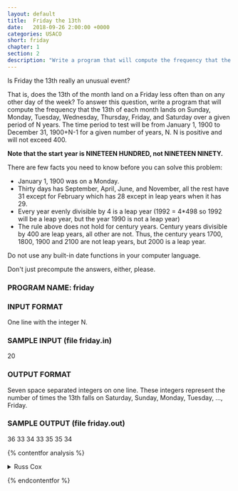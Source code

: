 ```yaml
---
layout: default
title:  Friday the 13th
date:   2018-09-26 2:00:00 +0000
categories: USACO
short: friday
chapter: 1
section: 2
description: "Write a program that will compute the frequency that the 13th of each month lands on Sunday, Monday, Tuesday, Wednesday, Thursday, Friday, and Saturday over a given period of N years."
---
```


Is Friday the 13th really an unusual event?

That is, does the 13th of the month land on a Friday less often than on any other day of the week? To answer this question, write a program that will compute the frequency that the 13th of each month lands on Sunday, Monday, Tuesday, Wednesday, Thursday, Friday, and Saturday over a given period of N years. The time period to test will be from January 1, 1900 to December 31, 1900+N-1 for a given number of years, N. N is positive and will not exceed 400.

**Note that the start year is NINETEEN HUNDRED, not NINETEEN NINETY.**

There are few facts you need to know before you can solve this problem:

*   January 1, 1900 was on a Monday.
*   Thirty days has September, April, June, and November, all the rest have 31 except for February which has 28 except in leap years when it has 29.
*   Every year evenly divisible by 4 is a leap year (1992 = 4\*498 so 1992 will be a leap year, but the year 1990 is not a leap year)
*   The rule above does not hold for century years. Century years divisible by 400 are leap years, all other are not. Thus, the century years 1700, 1800, 1900 and 2100 are not leap years, but 2000 is a leap year.

Do not use any built-in date functions in your computer language.

Don't just precompute the answers, either, please.

### PROGRAM NAME: friday

### INPUT FORMAT

One line with the integer N.

### SAMPLE INPUT (file friday.in)

20

### OUTPUT FORMAT

Seven space separated integers on one line. These integers represent the number of times the 13th falls on Saturday, Sunday, Monday, Tuesday, ..., Friday.

### SAMPLE OUTPUT (file friday.out)

36 33 34 33 35 35 34

{% contentfor analysis %}

<details>
<summary>Russ Cox
</summary>

Brute force is a wonderful thing. 400 years is only 4800 months, so it is perfectly practical to just walk along every month of every year, calculating the day of week on which the 13th occurs for each, and incrementing a total counter.

```c
#include <stdio.h>
#include <stdlib.h>
#include <string.h>
#include <assert.h>

int
isleap(int y)
{
    return y%4==0 && (y%100 != 0 || y%400 == 0);
}

int mtab[] = { 31, 28, 31, 30, 31, 30, 31, 31, 30, 31, 30, 31 };

/* return length of month m in year y */
int
mlen(int y, int m)
{
    if(m == 1)    /* february */
        return mtab[m]+isleap(y);
    else
        return mtab[m];
}

void
main(void)
{
    FILE *fin, *fout;
    int i, m, dow, n, y;
    int ndow[7];

    fin = fopen("friday.in", "r");
    fout = fopen("friday.out", "w");
    assert(fin != NULL && fout != NULL);

    fscanf(fin, "%d", &n);

    for(i=0; i<7; i++)
        ndow[i] = 0;

    dow = 0;    /* day of week: January 13, 1900 was a Saturday = 0 */
    for(y=1900; y<1900+n; y++) {
        for(m=0; m<12; m++) {
            ndow[dow]++;
            dow = (dow+mlen(y, m)) % 7;
        }
    }

    for(i=0; i<7; i++) {
        if(i)
            fprintf(fout, " ");
        fprintf(fout, "%d", ndow[i]);
    }
    fprintf(fout, "\n");

    exit(0);
}
```

</details>

{% endcontentfor %}